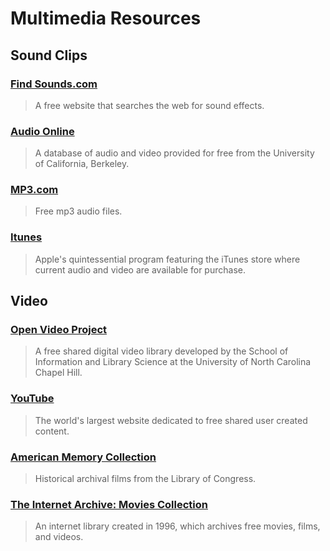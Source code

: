 # Multimedia Resources

## Sound Clips

### [Find Sounds.com](http://www.findsounds.com/)

> A free website that searches the web for sound effects.

### [Audio Online](http://www.lib.berkeley.edu/MRC/onlinemedia.html)

> A database of audio and video provided for free from the University of California, Berkeley.

### [MP3.com](http://mp3.com/)

> Free mp3 audio files.

### [Itunes](http://www.apple.com/itunes/)

> Apple's quintessential program featuring the iTunes store where current audio and video are available for purchase.

## Video

### [Open Video Project](http://www.open-video.org/)

> A free shared digital video library developed by the School of Information and Library Science at the University of North Carolina Chapel Hill.

### [YouTube](http://youtube.com/)

> The world's largest website dedicated to free shared user created content.

### [American Memory Collection](http://lcweb.loc.gov/rr/mopic/ndlmps.html)

> Historical archival films from the Library of Congress.

### [The Internet Archive: Movies Collection](http://www.archive.org/movies/index.html)

> An internet library created in 1996, which archives free movies, films, and videos.
